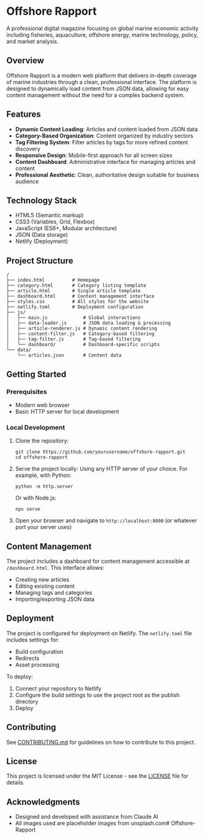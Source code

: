 # Offshore Rapport

A professional digital magazine focusing on global marine economic activity including fisheries, aquaculture, offshore energy, marine technology, policy, and market analysis.

## Overview

Offshore Rapport is a modern web platform that delivers in-depth coverage of marine industries through a clean, professional interface. The platform is designed to dynamically load content from JSON data, allowing for easy content management without the need for a complex backend system.

## Features

- **Dynamic Content Loading**: Articles and content loaded from JSON data
- **Category-Based Organization**: Content organized by industry sectors
- **Tag Filtering System**: Filter articles by tags for more refined content discovery
- **Responsive Design**: Mobile-first approach for all screen sizes
- **Content Dashboard**: Administrative interface for managing articles and content
- **Professional Aesthetic**: Clean, authoritative design suitable for business audience

## Technology Stack

- HTML5 (Semantic markup)
- CSS3 (Variables, Grid, Flexbox)
- JavaScript (ES6+, Modular architecture)
- JSON (Data storage)
- Netlify (Deployment)

## Project Structure

```
/
├── index.html          # Homepage
├── category.html       # Category listing template
├── article.html        # Single article template
├── dashboard.html      # Content management interface
├── styles.css          # All styles for the website
├── netlify.toml        # Deployment configuration
├── js/
│   ├── main.js             # Global interactions
│   ├── data-loader.js      # JSON data loading & processing
│   ├── article-renderer.js # Dynamic content rendering
│   ├── content-filter.js   # Category-based filtering
│   ├── tag-filter.js       # Tag-based filtering
│   └── dashboard/          # Dashboard-specific scripts
└── data/
    └── articles.json       # Content data
```

## Getting Started

### Prerequisites

- Modern web browser
- Basic HTTP server for local development

### Local Development

1. Clone the repository:
   ```
   git clone https://github.com/yourusername/offshore-rapport.git
   cd offshore-rapport
   ```

2. Serve the project locally:
   Using any HTTP server of your choice. For example, with Python:
   ```
   python -m http.server
   ```
   Or with Node.js:
   ```
   npx serve
   ```

3. Open your browser and navigate to `http://localhost:8000` (or whatever port your server uses)

## Content Management

The project includes a dashboard for content management accessible at `/dashboard.html`. This interface allows:

- Creating new articles
- Editing existing content
- Managing tags and categories
- Importing/exporting JSON data

## Deployment

The project is configured for deployment on Netlify. The `netlify.toml` file includes settings for:

- Build configuration
- Redirects
- Asset processing

To deploy:
1. Connect your repository to Netlify
2. Configure the build settings to use the project root as the publish directory
3. Deploy

## Contributing

See [CONTRIBUTING.md](CONTRIBUTING.md) for guidelines on how to contribute to this project.

## License

This project is licensed under the MIT License - see the [LICENSE](LICENSE) file for details.

## Acknowledgments

- Designed and developed with assistance from Claude AI
- All images used are placeholder images from unsplash.com# Offshore-Rapport
